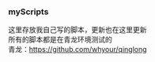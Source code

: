 ### myScripts
这里存放我自己写的脚本，更新也在这里更新    
所有的脚本都是在青龙环境测试的    
青龙：https://github.com/whyour/qinglong    

